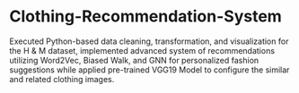 # Clothing-Recommendation-System
Executed Python-based data cleaning, transformation, and visualization for the H &amp; M dataset, implemented advanced system of recommendations utilizing Word2Vec, Biased Walk, and GNN for personalized fashion suggestions while applied pre-trained VGG19 Model to configure the similar and related clothing images.
